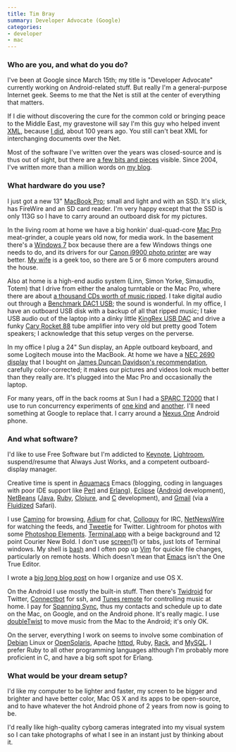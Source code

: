 ```yaml
---
title: Tim Bray
summary: Developer Advocate (Google)
categories:
- developer
- mac
---
```


### Who are you, and what do you do?

I've been at Google since March 15th; my title is "Developer Advocate" currently working on Android-related stuff. But really I'm a general-purpose Internet geek. Seems to me that the Net is still at the center of everything that matters.

If I die without discovering the cure for the common cold or bringing peace to the Middle East, my gravestone will say I'm this guy who helped invent [XML](http://www.w3.org/TR/REC-xml/ "The XML spec."), because [I did](http://www.tbray.org/ongoing/When/200x/2008/02/10/XML-People "Tim's post on XML."), about 100 years ago. You still can't beat XML for interchanging documents over the Net.

Most of the software I've written over the years was closed-source and is thus out of sight, but there are [a few bits and pieces](http://www.tbray.org/ongoing/misc/Software "Software written by Tim.") visible. Since 2004, I've written more than a million words on [my blog](http://www.tbray.org/ongoing/ "Tim's weblog.").

### What hardware do you use?

I just got a new 13" [MacBook Pro][macbook-pro]; small and light and with an SSD. It's slick, has FireWire and an SD card reader. I'm very happy except that the SSD is only 113G so I have to carry around an outboard disk for my pictures.

In the living room at home we have a big honkin' dual-quad-core [Mac Pro][mac-pro] meat-grinder, a couple years old now, for media work. In the basement there's a [Windows 7][windows-7] box because there are a few Windows things one needs to do, and its drivers for our [Canon i9900 photo printer][i9900] are way better. [My wife](http://laurenwood.org/ "Lauren's website.") is a geek too, so there are 5 or 6 more computers around the house.

Also at home is a high-end audio system (Linn, Simon Yorke, Simaudio, Totem) that I drive from either the analog turntable or the Mac Pro, where there are about [a thousand CDs worth of music ripped](http://www.tbray.org/ongoing/When/200x/2009/06/12/Music-Migration-Done "Tim's post on ripping his CDs."). I take digital audio out through a [Benchmark DAC1 USB][dac1-usb]; the sound is wonderful. In my office, I have an outboard USB disk with a backup of all that ripped music; I take USB audio out of the laptop into a dinky little [KingRex USB DAC][ud-01] and drive a funky [Cary Rocket 88][rocket-88] tube amplifier into very old but pretty good Totem speakers; I acknowledge that this setup verges on the perverse.

In my office I plug a 24" Sun display, an Apple outboard keyboard, and some Logitech mouse into the MacBook. At home we have a [NEC 2690 display][multisync-2690] that I bought on [James Duncan Davidson's recommendation](http://blog.duncandavidson.com/2008/03/nec-2690wuxi-first-impressions.html "James' article on the monitor."), carefully color-corrected; it makes our pictures and videos look much better than they really are. It's plugged into the Mac Pro and occasionally the laptop.

For many years, off in the back rooms at Sun I had a [SPARC T2000][sun-fire-t2000] that I use to run concurrency experiments of [one kind](http://www.tbray.org/ongoing/When/200x/2008/05/01/Wide-Finder-2 "Tim's post on Wide Finder 2.") and [another](http://www.tbray.org/ongoing/When/200x/2009/09/27/Concur-dot-next "Tim's posts on Concurrent Programming."). I'll need something at Google to replace that. I carry around a [Nexus One][nexus-one] Android phone.

### And what software?

I'd like to use Free Software but I'm addicted to [Keynote][], [Lightroom][], suspend/resume that Always Just Works, and a competent outboard-display manager.

Creative time is spent in [Aquamacs][] Emacs (blogging, coding in languages with poor IDE support like [Perl][] and [Erlang][]), [Eclipse][] ([Android][] development), [NetBeans][] ([Java][], [Ruby][], [Clojure][], and [C][] development), and [Gmail][] (via a [Fluidized][fluid] Safari).

I use [Camino][] for browsing, [Adium][] for chat, [Colloquy][] for IRC, [NetNewsWire][] for watching the feeds, and [Tweetie][] for Twitter. Lightroom for photos with some [Photoshop Elements][photoshop-elements]. [Terminal.app][terminal] with a beige background and 12 point Courier New Bold. I don't use [screen][](1) or tabs, just lots of Terminal windows. My shell is [bash][] and I often pop up [Vim][] for quickie file changes, particularly on remote hosts. Which doesn't mean that [Emacs][] isn't the One True Editor.

I wrote a [big long blog post](http://www.tbray.org/ongoing/When/200x/2009/08/27/How-To-Use-The-Dock "How Tim uses the Dock.") on how I organize and use OS X.

On the Android I use mostly the built-in stuff. Then there's [Twidroid][twidroid-android] for Twitter, [Connectbot][connectbot-android] for ssh, and [Tunes remote][tunesremote-android] for controlling music at home. I pay for [Spanning Sync][spanning-sync], thus my contacts and schedule up to date on the Mac, on Google, and on the Android phone. It's really magic. I use [doubleTwist][] to move music from the Mac to the Android; it's only OK.

On the server, everything I work on seems to involve some combination of [Debian][] Linux or [OpenSolaris][], Apache [httpd][], Ruby, [Rack][], and [MySQL][]. I prefer Ruby to all other programming languages although I'm probably more proficient in C, and have a big soft spot for Erlang.

### What would be your dream setup?

I'd like my computer to be lighter and faster, my screen to be bigger and brighter and have better color, Mac OS X and its apps to be open-source, and to have whatever the hot Android phone of 2 years from now is going to be.

I'd really like high-quality cyborg cameras integrated into my visual system so I can take photographs of what I see in an instant just by thinking about it.

[adium]: https://en.wikipedia.org/wiki/Adium "A multi-protocol chat application for the Mac."
[android]: https://developers.google.com/android/?csw=1 "A mobile phone platform."
[aquamacs]: http://aquamacs.org/ "A Mac OS X native version of Emacs."
[bash]: http://www.gnu.org/software/bash/ "A terminal shell."
[c]: https://en.wikipedia.org/wiki/C_(programming_language) "A compiled programming language."
[camino]: http://caminobrowser.org/ "An alternative Mac browser based on Gecko."
[clojure]: https://en.wikipedia.org/wiki/Clojure "A dynamic programming language using the Java Virtual Machine."
[colloquy]: http://colloquy.info/ "An IRC client for the Mac."
[connectbot-android]: https://connectbot.org/ "A secure shell for Android devices."
[dac1-usb]: https://benchmarkmedia.com/products/benchmark-dac1-usb-digital-to-analog-converter "A USB digital-to-analog converter."
[debian]: https://www.debian.org/ "A Linux distribution."
[doubletwist]: https://www.doubletwist.com/ "Jukebox and video software with support for multiple devices."
[eclipse]: https://www.eclipse.org/ "A flexible, open-source IDE."
[emacs]: http://www.gnu.org/software/emacs/ "A free open-source text editor."
[erlang]: https://www.erlang.org/ "A programming language invented by Ericsson."
[fluid]: https://fluidapp.com/ "A WebKit-based application for creating Site Specific Browsers."
[gmail]: https://mail.google.com/mail/ "Web-based email."
[httpd]: http://httpd.apache.org/ "Web server software."
[i9900]: https://www.amazon.com/Canon-8580A001-I-9900-Photo-Printer/dp/B0001DBHNA "A large format printer."
[java]: https://www.java.com/en/ "A cross-platform compiled programming language."
[keynote]: https://www.apple.com/keynote/ "Presentation software for the Mac."
[lightroom]: https://www.adobe.com/products/photoshop-lightroom.html "Photo management and editing software."
[mac-pro]: https://www.apple.com/mac-pro/ "The Intel-based Mac tower computer."
[macbook-pro]: https://www.apple.com/macbook-pro/ "A laptop."
[multisync-2690]: https://www.amazon.com/NEC-LCD2690WUXi2-BK-Widescreen-Monitor-1920X1200/dp/B001IWOBKE "A 26 inch LCD screen."
[mysql]: https://www.mysql.com/ "A relational database server."
[netbeans]: https://en.wikipedia.org/wiki/NetBeans "A Java programming IDE."
[netnewswire]: https://en.wikipedia.org/wiki/NetNewsWire "A popular feed reader for the Mac."
[nexus-one]: https://en.wikipedia.org/wiki/Nexus_One "An Android-based smartphone."
[opensolaris]: https://www.oracle.com/technetwork/server-storage/solaris11/overview/index.html "A free operating system based on Solaris."
[perl]: https://www.perl.org/ "An interpreted scripting language."
[photoshop-elements]: https://www.adobe.com/products/photoshop-elements.html "A lightweight image editor."
[rack]: http://rack.rubyforge.org/ "A Ruby framework interface."
[rocket-88]: http://www.positive-feedback.com/Issue6/rocket88.htm "An old-school amplifier."
[ruby]: https://www.ruby-lang.org/en/ "An interpreted scripting language."
[screen]: http://www.gnu.org/software/screen/ "Think of it as tabs for your *nix terminal."
[spanning-sync]: http://spanningsync.com/ "Software for Mac OS X to sync calendars and contacts with Google's."
[sun-fire-t2000]: https://en.wikipedia.org/wiki/Sun_Fire_T2000 "An enterprise server."
[terminal]: https://en.wikipedia.org/wiki/Terminal_(OS_X) "A console application included with Mac OS X."
[tunesremote-android]: http://dacp.jsharkey.org/ "An iTunes remote control for Android."
[tweetie]: https://en.wikipedia.org/wiki/Tweetie "A Twitter client for the Mac."
[twidroid-android]: https://www.bluestacks.com/blog/app-reviews/archive/twidroid.html "A Twitter client for Android devices."
[ud-01]: http://www.kingrex.co.uk/dac.html "A USB digital-to-analog converter."
[vim]: https://www.vim.org/ "A command-line text editor."
[windows-7]: https://en.wikipedia.org/wiki/Windows_7 "An operating system."
